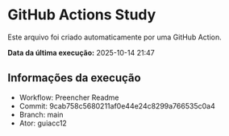 # GitHub Actions Study

Este arquivo foi criado automaticamente por uma GitHub Action.

**Data da última execução:** 2025-10-14 21:47

## Informações da execução
- Workflow: Preencher Readme
- Commit: 9cab758c5680211af0e44e24c8299a766535c0a4
- Branch: main
- Ator: guiacc12
